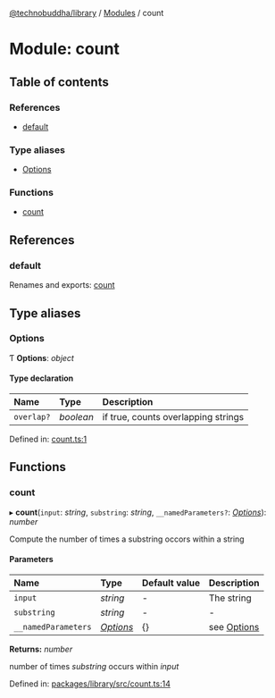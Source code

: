 [@technobuddha/library](../..) / [Modules](../Modules.md) / count

# Module: count

## Table of contents

### References

- [default](count.md#default)

### Type aliases

- [Options](count.md#options)

### Functions

- [count](count.md#count)

## References

### default

Renames and exports: [count](count.md#count)

## Type aliases

### Options

Ƭ **Options**: *object*

#### Type declaration

| Name | Type | Description |
| :------ | :------ | :------ |
| `overlap?` | *boolean* | if true, counts overlapping strings |

Defined in: [count.ts:1](../../src/count.ts#L1)

## Functions

### count

▸ **count**(`input`: *string*, `substring`: *string*, `__namedParameters?`: [*Options*](count.md#options)): *number*

Compute the number of times a substring occors within a string

#### Parameters

| Name | Type | Default value | Description |
| :------ | :------ | :------ | :------ |
| `input` | *string* | - | The string |
| `substring` | *string* | - | - |
| `__namedParameters` | [*Options*](count.md#options) | {} | see [Options](count.md#options) |

**Returns:** *number*

number of times *substring* occurs within *input*

Defined in: [packages/library/src/count.ts:14](../../src/count.ts#L14)

